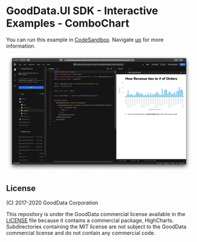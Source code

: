 # GoodData.UI SDK - Interactive Examples - ComboChart

You can run this example in [CodeSandbox](https://codesandbox.io/s/github/gooddata/gooddata-ui-examples/tree/master/example-combochart?file=/src/App/index.js). Navigate [up](..) for more information.

![ComboChart](/assets/example-combochart.png)

## License

(C) 2017-2020 GoodData Corporation

This repository is under the GoodData commercial license available in the [LICENSE](LICENSE) file because it contains a commercial package, HighCharts. Subdirectories containing the MIT license are not subject to the GoodData commercial license and do not contain any commercial code.
